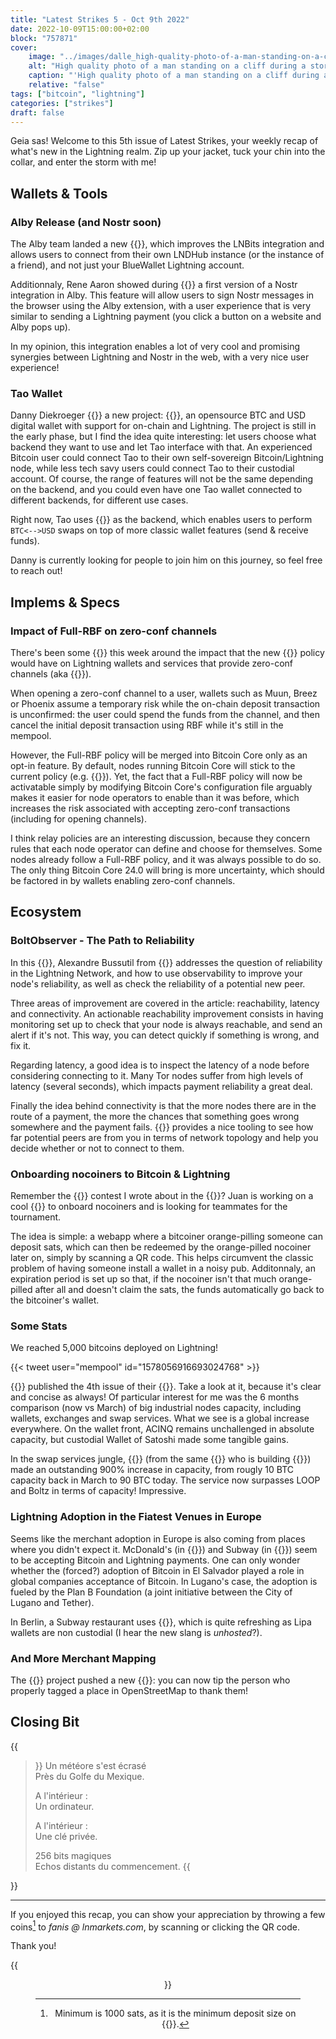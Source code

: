 ```yaml
---
title: "Latest Strikes 5 - Oct 9th 2022"
date: 2022-10-09T15:00:00+02:00
block: "757871"
cover:
    image: "../images/dalle_high-quality-photo-of-a-man-standing-on-a-cliff-during-a-storm-looking-at-the-ocean-beneath-him-digital-art.png"
    alt: "High quality photo of a man standing on a cliff during a storm, looking at the ocean beneath him, digital art"
    caption: "'High quality photo of a man standing on a cliff during a storm, looking at the ocean beneath him, digital art' Generated with DALL·E."
    relative: "false"
tags: ["bitcoin", "lightning"]
categories: ["strikes"]
draft: false
---
```


Geia sas! Welcome to this 5th issue of Latest Strikes, your weekly recap of what's new in the Lightning realm. Zip up your jacket, tuck your chin into the collar, and enter the storm with me!

## Wallets & Tools

### Alby Release (and Nostr soon)

The Alby team landed a new {{<newtabref href="https://github.com/getAlby/lightning-browser-extension/releases/tag/v1.17.0" title="release">}}, which improves the LNBits integration and allows users to connect from their own LNDHub instance (or the instance of a friend), and not just your BlueWallet Lightning account.

Additionnaly, Rene Aaron showed during {{<newtabref href="https://nitter.net/_reneaaron/status/1578003866351812608" title="Alby's Community Call">}} a first version of a Nostr integration in Alby. This feature will allow users to sign Nostr messages in the browser using the Alby extension, with a user experience that is very similar to sending a Lightning payment (you click a button on a website and Alby pops up).

In my opinion, this integration enables a lot of very cool and promising synergies between Lightning and Nostr in the web, with a very nice user experience!

### Tao Wallet

Danny Diekroeger {{<newtabref href="https://nitter.it/dannydiekroeger/status/1578148272555716611" title="launched">}} a new project: {{<newtabref href="https://github.com/dannydeezy/tao-wallet" title="Tao">}}, an opensource BTC and USD digital wallet with support for on-chain and Lightning. The project is still in the early phase, but I find the idea quite interesting: let users choose what backend they want to use and let Tao interface with that. An experienced Bitcoin user could connect Tao to their own self-sovereign Bitcoin/Lightning node, while less tech savy users could connect Tao to their custodial account. Of course, the range of features will not be the same depending on the backend, and you could even have one Tao wallet connected to different backends, for different use cases.

Right now, Tao uses {{<newtabref href="https://lnmarkets.com" title="LN Markets">}} as the backend, which enables users to perform `BTC<-->USD` swaps on top of more classic wallet features (send & receive funds).

Danny is currently looking for people to join him on this journey, so feel free to reach out!

## Implems & Specs

### Impact of Full-RBF on zero-conf channels

There's been some {{<newtabref href="https://lists.linuxfoundation.org/pipermail/bitcoin-dev/2022-October/020980.html" title="discussions">}} this week around the impact that the new {{<newtabref href="../fullrbf/" title="Full-RBF">}} policy would have on Lightning wallets and services that provide zero-conf channels (aka {{<newtabref href="../turbo-channels/" title="Turbo Channels">}}).

When opening a zero-conf channel to a user, wallets such as Muun, Breez or Phoenix assume a temporary risk while the on-chain deposit transaction is unconfirmed: the user could spend the funds from the channel, and then cancel the initial deposit transaction using RBF while it's still in the mempool.

However, the Full-RBF policy will be merged into Bitcoin Core only as an opt-in feature. By default, nodes running Bitcoin Core will stick to the current policy (e.g. {{<newtabref href="https://bips.xyz/125" title="BIP0125">}}). Yet, the fact that a Full-RBF policy will now be activatable simply by modifying Bitcoin Core's configuration file arguably makes it easier for node operators to enable than it was before, which increases the risk associated with accepting zero-conf transactions (including for opening channels).

I think relay policies are an interesting discussion, because they concern rules that each node operator can define and choose for themselves. Some nodes already follow a Full-RBF policy, and it was always possible to do so. The only thing Bitcoin Core 24.0 will bring is more uncertainty, which should be factored in by wallets enabling zero-conf channels.

## Ecosystem

### BoltObserver - The Path to Reliability

In this {{<newtabref href="https://boltobserver.substack.com/p/the-path-to-reliability" title="blog post">}}, Alexandre Bussutil from {{<newtabref href="https://bolt.observer" title="Bolt Observer">}} addresses the question of reliability in the Lightning Network, and how to use observability to improve your node's reliability, as well as check the reliability of a potential new peer.

Three areas of improvement are covered in the article: reachability, latency and connectivity. An actionable reachability improvement consists in having monitoring set up to check that your node is always reachable, and send an alert if it's not. This way, you can detect quickly if something is wrong, and fix it.

Regarding latency, a good idea is to inspect the latency of a node before considering connecting to it. Many Tor nodes suffer from high levels of latency (several seconds), which impacts payment reliability a great deal.

Finally the idea behind connectivity is that the more nodes there are in the route of a payment, the more the chances that something goes wrong somewhere and the payment fails. {{<newtabref href="https://bolt.observer/explorer" title="Bolt Observer's explorer">}} provides a nice tooling to see how far potential peers are from you in terms of network topology and help you decide whether or not to connect to them.

### Onboarding nocoiners to Bitcoin & Lightning

Remember the {{<newtabref href="https://makers.bolt.fun/tournaments/1/overview" title="Legends of Lightning">}} contest I wrote about in the {{<newtabref href="../latest-strikes-3/#boltfun-tournament-announced" title="last edition of September">}}? Juan is working on a cool {{<newtabref href="https://makers.bolt.fun/story/looking-for-a-team-to-tackle-this-project--141" title="project">}} to onboard nocoiners and is looking for teammates for the tournament.

The idea is simple: a webapp where a bitcoiner orange-pilling someone can deposit sats, which can then be redeemed by the orange-pilled nocoiner later on, simply by scanning a QR code. This helps circumvent the classic problem of having someone install a wallet in a noisy pub. Additonnaly, an expiration period is set up so that, if the nocoiner isn't that much orange-pilled after all and doesn't claim the sats, the funds automatically go back to the bitcoiner's wallet.


### Some Stats

We reached 5,000 bitcoins deployed on Lightning!

{{< tweet user="mempool" id="1578056916693024768" >}}

{{<newtabref href="https://ln.capital" title="LN.capital">}} published the 4th issue of their {{<newtabref href="https://nitter.net/LN_Capital/status/1578461781026279426" title="Lightning Report">}}. Take a look at it, because it's clear and concise as always! Of particular interest for me was the 6 months comparison (now vs March) of big industrial nodes capacity, including wallets, exchanges and swap services. What we see is a global increase everywhere. On the wallet front, ACINQ remains unchallenged in absolute capacity, but custodial Wallet of Satoshi made some tangible gains.

In the swap services jungle, {{<newtabref href="https://deezy.io/" title="deezy">}} (from the same {{<newtabref href="https://nitter.net/dannydiekroeger" title="Danny Diekroeger">}} who is building {{<newtabref href="../latest-strikes-3/#tao-wallet" title="Tao">}}) made an outstanding 900% increase in capacity, from rougly 10 BTC capacity back in March to 90 BTC today. The service now surpasses LOOP and Boltz in terms of capacity! Impressive.

### Lightning Adoption in the Fiatest Venues in Europe

Seems like the merchant adoption in Europe is also coming from places where you didn't expect it. McDonald's (in {{<newtabref href="https://tether.to/en/plan-b-foundation-rolls-out-large-scale-crypto-payments-in-lugano-onboards-mcdonalds-and-more/" title="Lugano, Switzerland">}}) and Subway (in {{<newtabref href="https://nitter.net/jokoono/status/1577993640600821761" title="Berlin, Germany">}}) seem to be accepting Bitcoin and Lightning payments. One can only wonder whether the (forced?) adoption of Bitcoin in El Salvador played a role in global companies acceptance of Bitcoin. In Lugano's case, the adoption is fueled by the Plan B Foundation (a joint initiative between the City of Lugano and Tether).

In Berlin, a Subway restaurant uses {{<newtabref href="https://getlipa.com/en" title="Lipa for businesses">}}, which is quite refreshing as Lipa wallets are non custodial (I hear the new slang is *unhosted*?).

### And More Merchant Mapping

The {{<newtabref href="https://btcmap.org" title="BTCMap">}} project pushed a new {{<newtabref href="https://nitter.net/BTCMapDotOrg/status/1578813296903217153" title="feature">}}: you can now tip the person who properly tagged a place in OpenStreetMap to thank them!

## Closing Bit

{{<blockquote>}}
Un météore s'est écrasé\
Près du Golfe du Mexique.

A l'intérieur :\
Un ordinateur.

A l'intérieur :\
Une clé privée.

256 bits magiques\
Echos distants du commencement.
{{</blockquote>}}

---

If you enjoyed this recap, you can show your appreciation by throwing a few coins[^1] to *fanis @ lnmarkets.com*, by scanning or clicking the QR code.

Thank you!

{{<figure align=center src="../../images/lnm_lnurl.png" link="lightning:fanis@lnmarkets.com">}}

[^1]: Minimum is 1000 sats, as it is the minimum deposit size on {{<newtabref href="https://lnmarkets.com" title="LN Markets">}}.